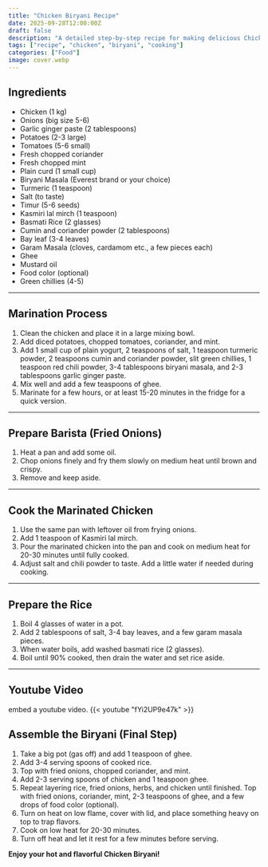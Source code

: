 ```yaml
---
title: "Chicken Biryani Recipe"
date: 2025-09-28T12:00:00Z
draft: false
description: "A detailed step-by-step recipe for making delicious Chicken Biryani."
tags: ["recipe", "chicken", "biryani", "cooking"]
categories: ["Food"]
image: cover.webp
---
```


## Ingredients

- Chicken (1 kg)
- Onions (big size 5-6)
- Garlic ginger paste (2 tablespoons)
- Potatoes (2-3 large)
- Tomatoes (5-6 small)
- Fresh chopped coriander
- Fresh chopped mint
- Plain curd (1 small cup)
- Biryani Masala (Everest brand or your choice)
- Turmeric (1 teaspoon)
- Salt (to taste)
- Timur (5-6 seeds)
- Kasmiri lal mirch (1 teaspoon)
- Basmati Rice (2 glasses)
- Cumin and coriander powder (2 tablespoons)
- Bay leaf (3-4 leaves)
- Garam Masala (cloves, cardamom etc., a few pieces each)
- Ghee
- Mustard oil
- Food color (optional)
- Green chillies (4-5)

---

## Marination Process

1. Clean the chicken and place it in a large mixing bowl.  
2. Add diced potatoes, chopped tomatoes, coriander, and mint.  
3. Add 1 small cup of plain yogurt, 2 teaspoons of salt, 1 teaspoon turmeric powder, 2 teaspoons cumin and coriander powder, slit green chillies, 1 teaspoon red chili powder, 3-4 tablespoons biryani masala, and 2-3 tablespoons garlic ginger paste.  
4. Mix well and add a few teaspoons of ghee.  
5. Marinate for a few hours, or at least 15-20 minutes in the fridge for a quick version.

---

## Prepare Barista (Fried Onions)

1. Heat a pan and add some oil.  
2. Chop onions finely and fry them slowly on medium heat until brown and crispy.  
3. Remove and keep aside.

---

## Cook the Marinated Chicken

1. Use the same pan with leftover oil from frying onions.  
2. Add 1 teaspoon of Kasmiri lal mirch.  
3. Pour the marinated chicken into the pan and cook on medium heat for 20-30 minutes until fully cooked.  
4. Adjust salt and chili powder to taste. Add a little water if needed during cooking.

---

## Prepare the Rice

1. Boil 4 glasses of water in a pot.  
2. Add 2 tablespoons of salt, 3-4 bay leaves, and a few garam masala pieces.  
3. When water boils, add washed basmati rice (2 glasses).  
4. Boil until 90% cooked, then drain the water and set rice aside.

---

## Youtube Video 
embed a youtube video. 
{{< youtube "fYi2UP9e47k" >}}

## Assemble the Biryani (Final Step)

1. Take a big pot (gas off) and add 1 teaspoon of ghee.  
2. Add 3-4 serving spoons of cooked rice.  
3. Top with fried onions, chopped coriander, and mint.  
4. Add 2-3 serving spoons of chicken and 1 teaspoon ghee.  
5. Repeat layering rice, fried onions, herbs, and chicken until finished. Top with fried onions, coriander, mint, 2-3 teaspoons of ghee, and a few drops of food color (optional).  
6. Turn on heat on low flame, cover with lid, and place something heavy on top to trap flavors.  
7. Cook on low heat for 20-30 minutes.  
8. Turn off heat and let it rest for a few minutes before serving.  

**Enjoy your hot and flavorful Chicken Biryani!**
